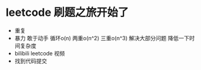 # leetcode 刷题之旅开始了

- 重复
- 暴力
    敢于动手
    循环o(n) 两重o(n^2) 三重o(n^3)
    解决大部分问题
    降低一下时间复杂度
- bilibili leetcode 视频
- 找到代码提交